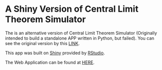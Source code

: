 # A Shiny Version of Central Limit Theorem Simulator

The is an alternative version of Central Limit Theorem Simulator (Originally intended to build a standalone APP written in Python, but failed). You can see the original version by this [LINK](https://github.com/withworksc/PS2012_CLTSim_Py).

This app was built on [Shiny](https://shiny.rstudio.com) provided by [RStudio](https://www.rstudio.com).

The Web Application can be found at [HERE](https://withworksc.shinyapps.io/CLTSim/).
